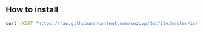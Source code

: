 ## How to install

```bash
curl -XGET "https://raw.githubusercontent.com/zozovp/dotfile/master/install.sh" | bash
```
